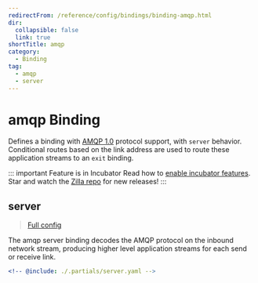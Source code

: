 ```yaml
---
redirectFrom: /reference/config/bindings/binding-amqp.html
dir:
  collapsible: false
  link: true
shortTitle: amqp
category:
  - Binding
tag:
  - amqp
  - server
---
```


# amqp Binding

Defines a binding with [AMQP 1.0](https://docs.oasis-open.org/amqp/core/v1.0/os/amqp-core-overview-v1.0-os.html) protocol support, with `server` behavior. Conditional routes based on the link address are used to route these application streams to an `exit` binding.

::: important Feature is in Incubator
Read how to [enable incubator features](../../../../how-tos/deploy-operate/index.md#enable-incubator-features). Star and watch the [Zilla repo](https://github.com/aklivity/zilla/releases) for new releases!
:::

## server

> [Full config](./server.md)

The amqp server binding decodes the AMQP protocol on the inbound network stream, producing higher level application streams for each send or receive link.

```yaml {3}
<!-- @include: ./.partials/server.yaml -->
```
